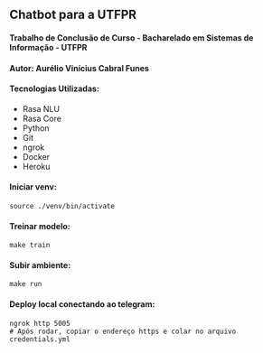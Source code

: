 ## Chatbot para a UTFPR
#### Trabalho de Conclusão de Curso - Bacharelado em Sistemas de Informação - UTFPR
#### Autor:  Aurélio Vinícius Cabral Funes

#### Tecnologias Utilizadas:
- Rasa NLU
- Rasa Core
- Python
- Git
- ngrok
- Docker
- Heroku 

#### Iniciar venv:
```shell
source ./venv/bin/activate
```

#### Treinar modelo:
```shell
make train
```

#### Subir ambiente:
```shell
make run
```

#### Deploy local conectando ao telegram:
```shell
ngrok http 5005
# Após rodar, copiar o endereço https e colar no arquivo credentials.yml
```
